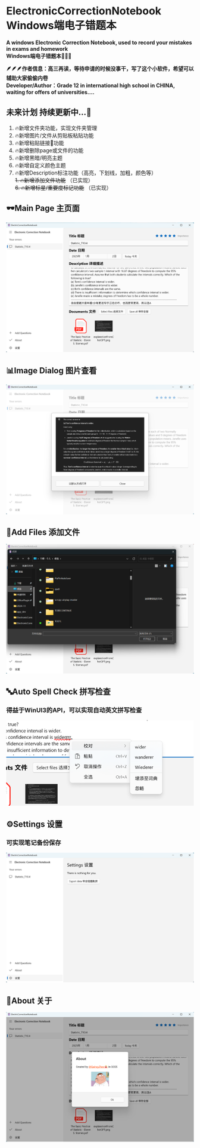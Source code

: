 # ElectronicCorrectionNotebook Windows端电子错题本
**A windows Electronic Correction Notebook, used to record your mistakes in exams and homework   
Windows端电子错题本📘📘📘**

**🪶🪶🪶作者信息：高三再读，等待申请的时候没事干，写了这个小软件，希望可以辅助大家偷偷内卷**   
**Developer/Author：Grade 12 in international high school in CHINA, waiting for offers of universities....**

## 未来计划 持续更新中...🚩   

1. 🔥新增文件夹功能，实现文件夹管理
2. 🔥新增图片/文件从剪贴板粘贴功能
3. 🔥新增粘贴链接🔗功能
4. 🔥新增删除page或文件的功能  
5. 🔥新增黑暗/明亮主题   
6. 🔥新增自定义颜色主题   
7. 🔥新增Description标注功能（高亮，下划线，加粗，颜色等）   
~~1. 🔥新增添加文件功能~~   （已实现）    
~~6. 🔥新增标星/重要度标记功能~~ （已实现）    
  

## 🕶️Main Page 主页面
![image](gitImage/page1.png)

## 📊Image Dialog 图片查看
![image](gitImage/imageDialog1.png)

## 📃Add Files 添加文件
![image](gitImage/openFile1.png)

## 🔤Auto Spell Check 拼写检查
### 得益于WinUI3的API，可以实现自动英文拼写检查
![image](gitImage/correction1.png)

## ⚙️Settings 设置
### 可实现笔记备份保存
![image](gitImage/settingExport1.png)

## 🥰About 关于
![image](gitImage/about1.png)
